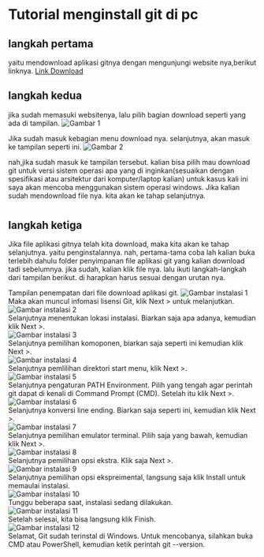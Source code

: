 # Tutorial menginstall git di pc

## langkah pertama 
yaitu mendownload aplikasi gitnya dengan mengunjungi website nya,berikut linknya. 
[Link Download](https://git-scm.com/downloads)

### <h2> langkah kedua 
jika sudah memasuki websitenya, lalu pilih bagian download seperti yang ada di tampilan.
![Gambar 1](../img/ss1tutorialinstallgit.png)

Jika sudah masuk kebagian menu download nya. selanjutnya, akan masuk ke tampilan seperti ini.
![Gambar 2](../img/ss2tutorialinstallgit.png)

nah,jika sudah masuk ke tampilan tersebut. kalian bisa pilih mau download git untuk versi sistem operasi apa yang di inginkan(sesuaikan dengan spesifikasi atau arsitektur dari komputer/laptop kalian) untuk kasus kali ini saya akan mencoba menggunakan sistem operasi windows. Jika kalian sudah mendownload file nya. kita akan ke tahap selanjutnya.

# <h2> langkah ketiga
Jika file aplikasi gitnya telah kita download, maka kita akan ke tahap selanjutnya. yaitu penginstalannya. nah, pertama-tama coba lah kalian buka terlebih dahulu folder penyimpanan file aplikasi git yang kalian download tadi sebelumnya. jika sudah, kalian klik file nya. lalu ikuti langkah-langkah dari tampilan berikut. di harapkan harus sesuai dengan urutan nya.

Tampilan penempatan dari file download aplikasi git.
![Gambar instalasi 1](../img/ssinstall1.JPG)
<br>Maka akan muncul infomasi lisensi Git, klik Next > untuk melanjutkan.<br>
![Gambar instalasi 2](../img/ssinstall2.JPG)
<br>Selanjutnya menentukan lokasi instalasi. Biarkan saja apa adanya, kemudian klik Next >.<br>
![Gambar instalasi 3](../img/ssinstall3.JPG)
<br>Selanjutnya pemilihan komoponen, biarkan saja seperti ini kemudian klik Next >.<br>
![Gambar instalasi 4](../img/ssinstall4.JPG)
<br>Selanjutnya pemlilihan direktori start menu, klik Next >.
![Gambar instalasi 5](../img/ssinstall5.JPG)
<br>Selanjutnya pengaturan PATH Environment. Pilih yang tengah agar perintah git dapat di kenali di Command Prompt (CMD). Setelah itu klik Next >.<br>
![Gambar instalasi 6](../img/ssinstall6.JPG)
<br>Selanjutnya konversi line ending. Biarkan saja seperti ini, kemudian klik Next >.<br>
![Gambar instalasi 7](../img/ssinstall7.JPG)
<br>Selanjutnya pemilihan emulator terminal. Pilih saja yang bawah, kemudian klik Next >.<br>
![Gambar instalasi 8](../img/ssinstall8.JPG)
<br>Selanjutnya pemilihan opsi ekstra. Klik saja Next >.<br>
![Gambar instalasi 9](../img/ssinstall9.JPG)
<br>Selanjutnya pemilihan opsi ekspreimental, langsung saja klik Install untuk memaulai instalasi.<br>
![Gambar instalasi 10](../img/ssinstall10.JPG)
<br>Tunggu beberapa saat, instalasi sedang dilakukan.<br>
![Gambar instalasi 11](../img/ssinstall11.JPG)
<br>Setelah selesai, kita bisa langsung klik Finish.<br>
![Gambar instalasi 12](../img/ssinstall12.JPG)
<br>
Selamat, Git sudah terinstal di Windows. Untuk mencobanya, silahkan buka CMD atau PowerShell, kemudian ketik perintah git --version.<br>


